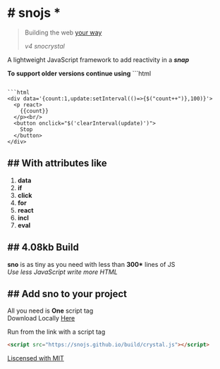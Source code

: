 # # snojs *

> Building the web [your way](#your)
>
> _v4 snocrystal_

A lightweight JavaScript framework to add reactivity in a **_snap_**

__To support older versions continue using__ ```html
<script src="https://snojs.github.io/sno/sno.js"></script>
```

```html
<div data='{count:1,update:setInterval(()=>{$("count++")},100)}'>
  <p react>
    {{count}}
  </p><br/>
  <button onclick="$('clearInterval(update)')">
    Stop
  </button>
</div>
```

## ## With attributes like

1. **data**
2. **if**
3. **click**
4. **for**
5. **react**
6. **incl**
7. **eval**

## ## 4.08kb Build

**sno** is as tiny as you need with less than __300*__ lines of JS<br/>
_Use less JavaScript write more HTML_

## ## Add sno to your project

All you need is **One** script tag<br/>
Download Locally [Here](https://snojs.github.io/build/crystal.js)

Run from the link with a script tag

```html
<script src="https://snojs.github.io/build/crystal.js"></script>
```

<ins>Liscensed with MIT</ins>
